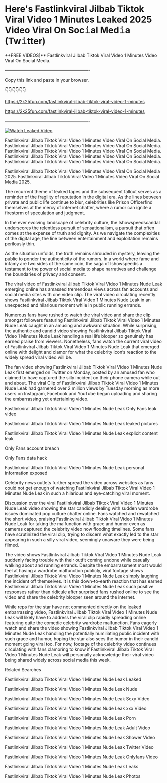 # Here's Fastlinkviral Jilbab Tiktok Viral Video 1 Minutes Leaked 2025 Video Viral On Soc𝚒al Med𝚒a (Tw𝚒tter)

++FREE VIDEOS]** Fastlinkviral Jilbab Tiktok Viral Video 1 Minutes Video Viral On Social Media.

———————————————————-

Copy this link and paste in your browser.

👇👇👇👇👇👇

https://2k25fun.com/fastlinkviral-jilbab-tiktok-viral-video-1-minutes

https://2k25fun.com/fastlinkviral-jilbab-tiktok-viral-video-1-minutes

———————————————————-

[![Watch Leaked Video](https://miro.medium.com/v2/resize:fit:828/format:webp/1*cilzJN44JGOrTw9NJCrNHA.gif "Watch Leaked Video")](https://2k25fun.com/fastlinkviral-jilbab-tiktok-viral-video-1-minutes)

Fastlinkviral Jilbab Tiktok Viral Video 1 Minutes Video Viral On Social Media. Fastlinkviral Jilbab Tiktok Viral Video 1 Minutes Video Viral On Social Media. Fastlinkviral Jilbab Tiktok Viral Video 1 Minutes Video Viral On Social Media. Fastlinkviral Jilbab Tiktok Viral Video 1 Minutes Video Viral On Social Media. Fastlinkviral Jilbab Tiktok Viral Video 1 Minutes Video Viral On Social Media.

Fastlinkviral Jilbab Tiktok Viral Video 1 Minutes Video Viral On Social Media 2025. Fastlinkviral Jilbab Tiktok Viral Video 1 Minutes Video Viral On Social Media 2025.

The recurrent theme of leaked tapes and the subsequent fallout serves as a reminder of the fragility of reputation in the digital era. As the lines between private and public life continue to blur, celebrities like Prison Officerfind themselves at the mercy of internet chatter, where a rumor can ignite a firestorm of speculation and judgment.

In the ever evolving landscape of celebrity culture, the Ishowspeedscandal underscores the relentless pursuit of sensationalism, a pursuit that often comes at the expense of truth and dignity. As we navigate the complexities of the digital age, the line between entertainment and exploitation remains perilously thin.

As the situation unfolds, the truth remains shrouded in mystery, leaving the public to ponder the authenticity of the rumors. In a world where fame and infamy are two sides of the same coin, the saga of Ishowspeedis a testament to the power of social media to shape narratives and challenge the boundaries of privacy and consent.

The viral video of Fastlinkviral Jilbab Tiktok Viral Video 1 Minutes Nude Leak emerging online has amassed tremendous views across fan accounts and social media sites with one video clip. The viral video circulating recently shows Fastlinkviral Jilbab Tiktok Viral Video 1 Minutes Nude Leak in an unexpected and hilarious moment while in public running errands.

Numerous fans have rushed to watch the viral video and share the clip amongst followers featuring Fastlinkviral Jilbab Tiktok Viral Video 1 Minutes Nude Leak caught in an amusing and awkward situation. While surprising, the authentic and candid video showing Fastlinkviral Jilbab Tiktok Viral Video 1 Minutes Nude Leak handling a real life blooper so genuinely has earned praise from viewers. Nonetheless, fans watch the current viral video of Fastlinkviral Jilbab Tiktok Viral Video 1 Minutes Nude Leak that emerged online with delight and clamor for what the celebrity icon’s reaction to the widely spread viral video will be.

The fan video showing Fastlinkviral Jilbab Tiktok Viral Video 1 Minutes Nude Leak first emerged on Twitter on Monday, posted by an amused fan who claimed to have captured the silly incident on their phone camera while out and about. The viral Clip of Fastlinkviral Jilbab Tiktok Viral Video 1 Minutes Nude Leak had garnered over 2 million views by Tuesday morning as more users on Instagram, Facebook and YouTube began uploading and sharing the embarrassing yet entertaining video.

Fastlinkviral Jilbab Tiktok Viral Video 1 Minutes Nude Leak Only Fans leak video

Fastlinkviral Jilbab Tiktok Viral Video 1 Minutes Nude Leak leaked pictures

Fastlinkviral Jilbab Tiktok Viral Video 1 Minutes Nude Leak explicit content leak

Only Fans account breach

Only Fans data hack

Fastlinkviral Jilbab Tiktok Viral Video 1 Minutes Nude Leak personal information exposed

Celebrity news outlets further spread the video across websites as fans could not get enough of watching Fastlinkviral Jilbab Tiktok Viral Video 1 Minutes Nude Leak in such a hilarious and eye-catching viral moment.

Discussion over the viral Fastlinkviral Jilbab Tiktok Viral Video 1 Minutes Nude Leak video showing the star candidly dealing with sudden wardrobe issues dominated pop culture chatter online. Fans watched and rewatched the short video, praising Fastlinkviral Jilbab Tiktok Viral Video 1 Minutes Nude Leak for taking the malfunction with grace and humor even as cameras captured the celebrity video now flooding timelines. Some fans have scrutinized the viral clip, trying to discern what exactly led to the star appearing in such a silly viral video, seemingly unaware they were being filmed.

The video shows Fastlinkviral Jilbab Tiktok Viral Video 1 Minutes Nude Leak suddenly facing trouble with their outfit coming undone while casually walking about and running errands. Despite the embarrassment most would feel at having a wardrobe malfunction publicly, viral footage shows Fastlinkviral Jilbab Tiktok Viral Video 1 Minutes Nude Leak simply laughing the incident off themselves. It is this down-to-earth reaction that has earned Fastlinkviral Jilbab Tiktok Viral Video 1 Minutes Nude Leak such positive responses rather than ridicule after surprised fans rushed online to see the video and share the celebrity blooper seen around the internet.

While reps for the star have not commented directly on the leaked embarrassing video, Fastlinkviral Jilbab Tiktok Viral Video 1 Minutes Nude Leak will likely have to address the viral clip rapidly spreading online featuring quite the comedic celebrity wardrobe malfunction. Fans eagerly watch and share the video showing Fastlinkviral Jilbab Tiktok Viral Video 1 Minutes Nude Leak handling the potentially humiliating public incident with such grace and humor, hoping the star also sees the humor in their candid moment going viral too. For now, footage of the celebrity video continues circulating with fans clamoring to know if Fastlinkviral Jilbab Tiktok Viral Video 1 Minutes Nude Leak will personally acknowledge their viral video being shared widely across social media this week.

Related Searches

Fastlinkviral Jilbab Tiktok Viral Video 1 Minutes Nude Leak Leaked

Fastlinkviral Jilbab Tiktok Viral Video 1 Minutes Nude Leak Nude

Fastlinkviral Jilbab Tiktok Viral Video 1 Minutes Nude Leak Sexy Video

Fastlinkviral Jilbab Tiktok Viral Video 1 Minutes Nude Leak xxx Video

Fastlinkviral Jilbab Tiktok Viral Video 1 Minutes Nude Leak Porn

Fastlinkviral Jilbab Tiktok Viral Video 1 Minutes Nude Leak Adult Video

Fastlinkviral Jilbab Tiktok Viral Video 1 Minutes Nude Leak Shower Video

Fastlinkviral Jilbab Tiktok Viral Video 1 Minutes Nude Leak Twitter Video

Fastlinkviral Jilbab Tiktok Viral Video 1 Minutes Nude Leak Onlyfans Video

Fastlinkviral Jilbab Tiktok Viral Video 1 Minutes Nude Leak Leaks

Fastlinkviral Jilbab Tiktok Viral Video 1 Minutes Nude Leak Photos